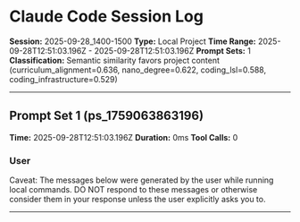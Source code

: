 # Claude Code Session Log

**Session:** 2025-09-28_1400-1500
**Type:** Local Project
**Time Range:** 2025-09-28T12:51:03.196Z - 2025-09-28T12:51:03.196Z
**Prompt Sets:** 1
**Classification:** Semantic similarity favors project content (curriculum_alignment=0.636, nano_degree=0.622, coding_lsl=0.588, coding_infrastructure=0.529)

---

<a name="ps_1759063863196"></a>
## Prompt Set 1 (ps_1759063863196)

**Time:** 2025-09-28T12:51:03.196Z
**Duration:** 0ms
**Tool Calls:** 0

### User

Caveat: The messages below were generated by the user while running local commands. DO NOT respond to these messages or otherwise consider them in your response unless the user explicitly asks you to.

---

